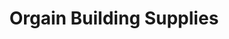 ---
title: "Orgain Building Supplies"
url: /clarksville/orgain-building-supplies-commerce-street-2/
shop: Baustoffe
---